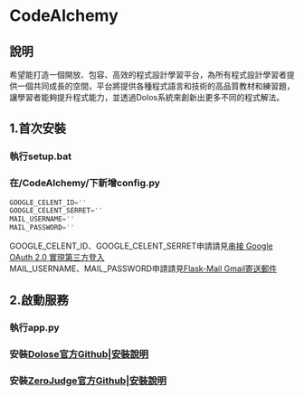 # CodeAlchemy
## 說明
希望能打造一個開放、包容、高效的程式設計學習平台，為所有程式設計學習者提供一個共同成長的空間，平台將提供各種程式語言和技術的高品質教材和練習題，讓學習者能夠提升程式能力，並透過Dolos系統來創新出更多不同的程式解法。
## 1.首次安裝
### 執行setup.bat
### 在/CodeAlchemy/下新增config.py
  ```python
  GOOGLE_CELENT_ID=''
  GOOGLE_CELENT_SERRET=''
  MAIL_USERNAME=''
  MAIL_PASSWORD=''
  ```
GOOGLE_CELENT_ID、GOOGLE_CELENT_SERRET申請請見[串接 Google OAuth 2.0 實現第三方登入](https://growingdna.com/google-oauth-2-0-for-3rd-party-login/)  
MAIL_USERNAME、MAIL_PASSWORD申請請見[Flask-Mail Gmail寄送郵件](https://ka666wang.medium.com/flask-mail-gmail%E5%AF%84%E9%80%81%E9%83%B5%E4%BB%B6-50c4d89af91f)
## 2.啟動服務
### 執行app.py
### 安裝[Dolose官方Github](https://github.com/dodona-edu/dolos)|[安裝說明](https://hackmd.io/@enyu0808/dolos-api)
### 安裝[ZeroJudge官方Github](https://github.com/jiangsir/ZeroJudge)|[安裝說明](https://hackmd.io/@enyu0808/zerojudge)
